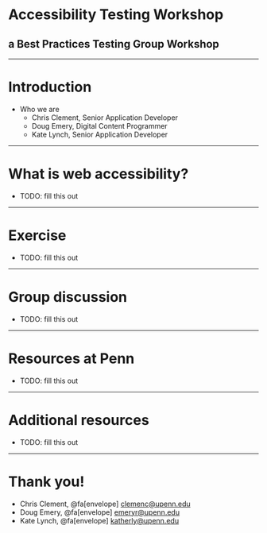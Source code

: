 # Accessibility Testing Workshop

## a Best Practices Testing Group Workshop

---

# Introduction

* Who we are
  * Chris Clement, Senior Application Developer
  * Doug Emery, Digital Content Programmer
  * Kate Lynch, Senior Application Developer

---

# What is web accessibility?

* TODO: fill this out

---

# Exercise

* TODO: fill this out

---

# Group discussion

* TODO: fill this out

---

# Resources at Penn

* TODO: fill this out

---

# Additional resources

* TODO: fill this out

---

# Thank you!

* Chris Clement, @fa[envelope] clemenc@upenn.edu
* Doug Emery, @fa[envelope] emeryr@upenn.edu
* Kate Lynch, @fa[envelope] katherly@upenn.edu
